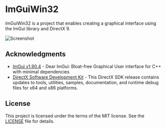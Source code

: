 # ImGuiWin32
ImGuiWin32 is a project that enables creating a graphical interface using the ImGui library and DirectX 9.

![Screenshot](https://i.imgur.com/b7aGjHi.png)

## Acknowledgments
* [ImGui v1.90.4](https://github.com/ocornut/imgui) - Dear ImGui: Bloat-free Graphical User interface for C++ with minimal dependencies
* [DirectX Software Development Kit](https://www.microsoft.com/en-us/download/details.aspx?id=6812) - This DirectX SDK release contains updates to tools, utilities, samples, documentation, and runtime debug files for x64 and x86 platforms.

## License
This project is licensed under the terms of the MIT license. See the [LICENSE](https://raw.githubusercontent.com/furkankadirguzeloglu/ImGuiWin32/main/LICENSE) file for details.
